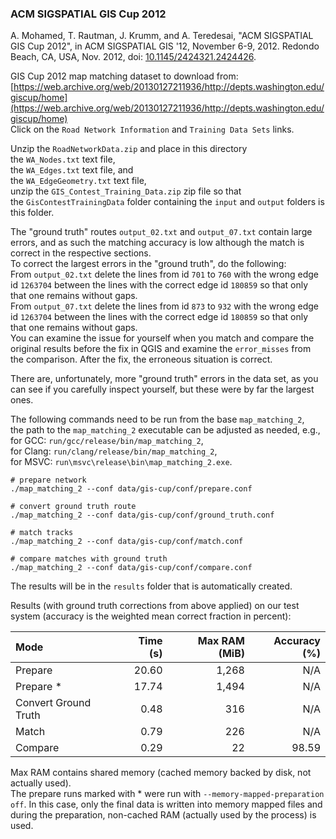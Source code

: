 ### ACM SIGSPATIAL GIS Cup 2012

A. Mohamed, T. Rautman, J. Krumm, and A. Teredesai, "ACM SIGSPATIAL GIS Cup 2012", in ACM SIGSPATIAL GIS '12, November
6-9, 2012. Redondo Beach, CA, USA, Nov. 2012,
doi: [10.1145/2424321.2424426](https://dx.doi.org/10.1145%2F2424321.2424426).

GIS Cup 2012 map matching dataset to download from: \
[https://web.archive.org/web/20130127211936/http://depts.washington.edu/giscup/home](https://web.archive.org/web/20130127211936/http://depts.washington.edu/giscup/home) \
Click on the `Road Network Information` and `Training Data Sets` links.

Unzip the `RoadNetworkData.zip` and place in this directory \
the `WA_Nodes.txt` text file, \
the `WA_Edges.txt` text file, and \
the `WA_EdgeGeometry.txt` text file, \
unzip the `GIS_Contest_Training_Data.zip` zip file so that \
the `GisContestTrainingData` folder containing the `input` and `output` folders is this folder.

The "ground truth" routes `output_02.txt` and `output_07.txt` contain large errors, and as such the matching accuracy is
low although the match is correct in the respective sections. \
To correct the largest errors in the "ground truth", do the following: \
From `output_02.txt` delete the lines from id `701` to `760` with the wrong edge id `1263704` between the lines with the
correct edge id `180859` so that only that one remains without gaps. \
From `output_07.txt` delete the lines from id `873` to `932` with the wrong edge id `1263704` between the lines with the
correct edge id `180859` so that only that one remains without gaps. \
You can examine the issue for yourself when you match and compare the original results before the fix in QGIS and
examine the `error_misses` from the comparison. After the fix, the erroneous situation is correct.

There are, unfortunately, more "ground truth" errors in the data set, as you can see if you carefully inspect yourself,
but these were by far the largest ones.

The following commands need to be run from the base `map_matching_2`, \
the path to the `map_matching_2` executable can be adjusted as needed, e.g., \
for GCC: `run/gcc/release/bin/map_matching_2`, \
for Clang: `run/clang/release/bin/map_matching_2`, \
for MSVC: `run\msvc\release\bin\map_matching_2.exe`.

```
# prepare network
./map_matching_2 --conf data/gis-cup/conf/prepare.conf

# convert ground truth route
./map_matching_2 --conf data/gis-cup/conf/ground_truth.conf

# match tracks
./map_matching_2 --conf data/gis-cup/conf/match.conf

# compare matches with ground truth
./map_matching_2 --conf data/gis-cup/conf/compare.conf
```

The results will be in the `results` folder that is automatically created.

Results (with ground truth corrections from above applied) on our test system
(accuracy is the weighted mean correct fraction in percent):

| Mode                 | Time (s) | Max RAM (MiB) | Accuracy (%) |
|:---------------------|---------:|--------------:|-------------:|
| Prepare              |    20.60 |         1,268 |          N/A |
| Prepare *            |    17.74 |         1,494 |          N/A |
| Convert Ground Truth |     0.48 |           316 |          N/A |
| Match                |     0.79 |           226 |          N/A |
| Compare              |     0.29 |            22 |        98.59 |

Max RAM contains shared memory (cached memory backed by disk, not actually used).\
The prepare runs marked with * were run with `--memory-mapped-preparation off`.
In this case, only the final data is written into memory mapped files and during the preparation,
non-cached RAM (actually used by the process) is used.
